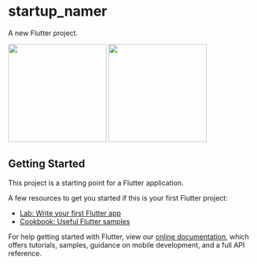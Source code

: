 # startup_namer

A new Flutter project.

<img src="https://user-images.githubusercontent.com/78266241/144288469-69a35bc8-6dae-437c-b23a-102c9fe210d1.png" width=200> <img src="https://user-images.githubusercontent.com/78266241/144288616-bf70af0d-3050-48a5-87ec-0660d8b5030e.png" width=200>



## Getting Started

This project is a starting point for a Flutter application.

A few resources to get you started if this is your first Flutter project:

- [Lab: Write your first Flutter app](https://flutter.dev/docs/get-started/codelab)
- [Cookbook: Useful Flutter samples](https://flutter.dev/docs/cookbook)

For help getting started with Flutter, view our
[online documentation](https://flutter.dev/docs), which offers tutorials,
samples, guidance on mobile development, and a full API reference.
